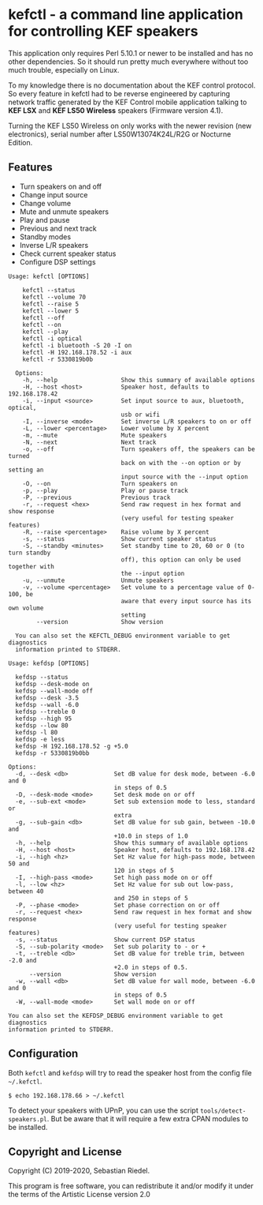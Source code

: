 # kefctl - a command line application for controlling KEF speakers

  This application only requires Perl 5.10.1 or newer to be installed and has no
  other dependencies. So it should run pretty much everywhere without too much
  trouble, especially on Linux.

  To my knowledge there is no documentation about the KEF control protocol. So
  every feature in kefctl had to be reverse engineered by capturing network
  traffic generated by the KEF Control mobile application talking to **KEF LSX**
  and **KEF LS50 Wireless** speakers (Firmware version 4.1).
  
  Turning the KEF LS50 Wireless on only works with the newer revision (new
  electronics), serial number after LS50W13074K24L/R2G or Nocturne Edition.

## Features

  * Turn speakers on and off
  * Change input source
  * Change volume
  * Mute and unmute speakers
  * Play and pause
  * Previous and next track
  * Standby modes
  * Inverse L/R speakers
  * Check current speaker status
  * Configure DSP settings

```
Usage: kefctl [OPTIONS]

    kefctl --status
    kefctl --volume 70
    kefctl --raise 5
    kefctl --lower 5
    kefctl --off
    kefctl --on
    kefctl --play
    kefctl -i optical
    kefctl -i bluetooth -S 20 -I on
    kefctl -H 192.168.178.52 -i aux
    kefctl -r 5330819b0b

  Options:
    -h, --help                  Show this summary of available options
    -H, --host <host>           Speaker host, defaults to 192.168.178.42
    -i, --input <source>        Set input source to aux, bluetooth, optical,
                                usb or wifi
    -I, --inverse <mode>        Set inverse L/R speakers to on or off
    -L, --lower <percentage>    Lower volume by X percent
    -m, --mute                  Mute speakers
    -N, --next                  Next track
    -o, --off                   Turn speakers off, the speakers can be turned
                                back on with the --on option or by setting an
                                input source with the --input option
    -O, --on                    Turn speakers on
    -p, --play                  Play or pause track
    -P, --previous              Previous track
    -r, --request <hex>         Send raw request in hex format and show response
                                (very useful for testing speaker features)
    -R, --raise <percentage>    Raise volume by X percent
    -s, --status                Show current speaker status
    -S, --standby <minutes>     Set standby time to 20, 60 or 0 (to turn standby
                                off), this option can only be used together with
                                the --input option
    -u, --unmute                Unmute speakers
    -v, --volume <percentage>   Set volume to a percentage value of 0-100, be
                                aware that every input source has its own volume
                                setting
        --version               Show version

  You can also set the KEFCTL_DEBUG environment variable to get diagnostics
  information printed to STDERR.
  ```
  ```
Usage: kefdsp [OPTIONS]

    kefdsp --status
    kefdsp --desk-mode on
    kefdsp --wall-mode off
    kefdsp --desk -3.5
    kefdsp --wall -6.0
    kefdsp --treble 0
    kefdsp --high 95
    kefdsp --low 80
    kefdsp -l 80
    kefdsp -e less
    kefdsp -H 192.168.178.52 -g +5.0
    kefdsp -r 5330819b0bb

  Options:
    -d, --desk <db>             Set dB value for desk mode, between -6.0 and 0
                                in steps of 0.5
    -D, --desk-mode <mode>      Set desk mode on or off
    -e, --sub-ext <mode>        Set sub extension mode to less, standard or
                                extra
    -g, --sub-gain <db>         Set dB value for sub gain, between -10.0 and
                                +10.0 in steps of 1.0
    -h, --help                  Show this summary of available options
    -H, --host <host>           Speaker host, defaults to 192.168.178.42
    -i, --high <hz>             Set Hz value for high-pass mode, between 50 and
                                120 in steps of 5
    -I, --high-pass <mode>      Set high pass mode on or off
    -l, --low <hz>              Set Hz value for sub out low-pass, between 40
                                and 250 in steps of 5
    -P, --phase <mode>          Set phase correction on or off
    -r, --request <hex>         Send raw request in hex format and show response
                                (very useful for testing speaker features)
    -s, --status                Show current DSP status
    -S, --sub-polarity <mode>   Set sub polarity to - or +
    -t, --treble <db>           Set dB value for treble trim, between -2.0 and
                                +2.0 in steps of 0.5.
        --version               Show version
    -w, --wall <db>             Set dB value for wall mode, between -6.0 and 0
                                in steps of 0.5
    -W, --wall-mode <mode>      Set wall mode on or off

  You can also set the KEFDSP_DEBUG environment variable to get diagnostics
  information printed to STDERR.
  ```

## Configuration

  Both `kefctl` and `kefdsp` will try to read the speaker host from the config
  file `~/.kefctl`.

    $ echo 192.168.178.66 > ~/.kefctl

  To detect your speakers with UPnP, you can use the script
  `tools/detect-speakers.pl`. But be aware that it will require a few extra CPAN
  modules to be installed.

## Copyright and License

  Copyright (C) 2019-2020, Sebastian Riedel.

  This program is free software, you can redistribute it and/or modify it under
  the terms of the Artistic License version 2.0
